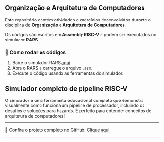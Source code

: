 ## Organização e Arquitetura de Computadores  

Este repositório contém atividades e exercícios desenvolvidos durante a disciplina de **Organização e Arquitetura de Computadores**.  

Os códigos são escritos em **Assembly RISC-V** e podem ser executados no simulador **RARS**.  

### 🔧 Como rodar os códigos  
1. Baixe o simulador RARS [aqui](https://github.com/TheThirdOne/rars).  
2. Abra o RARS e carregue o arquivo `.asm`.  
3. Execute o código usando as ferramentas do simulador.  


## Simulador completo de pipeline RISC-V 

O simulador é uma ferramenta educacional completa que demonstra visualmente como funciona um pipeline de processador, incluindo os desafios e soluções para hazards. É perfeito para entender conceitos de arquitetura de computadores!

---

🔗 Confira o projeto completo no GitHub: [Clique aqui](https://github.com/JhonatanBarboza/Pipeline-RISC-V)

---